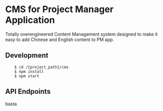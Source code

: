 # CMS for Project Manager Application

Totally overengineered Content Management system designed to make it easy to add Chinese and English content to PM app.

## Development
```
	$ cd /{project_path}/cms
	$ npm install
	$ npm start
```
## API Endpoints

basta